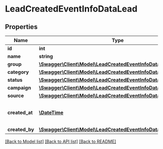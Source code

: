 # LeadCreatedEventInfoDataLead

## Properties
Name | Type | Description | Notes
------------ | ------------- | ------------- | -------------
**id** | **int** | Lead ID | [optional] 
**name** | **string** | Lead Name | [optional] 
**group** | [**\Swagger\Client\Model\LeadCreatedEventInfoDataLeadGroup**](LeadCreatedEventInfoDataLeadGroup.md) |  | [optional] 
**category** | [**\Swagger\Client\Model\LeadCreatedEventInfoDataLeadCategory**](LeadCreatedEventInfoDataLeadCategory.md) |  | [optional] 
**status** | [**\Swagger\Client\Model\LeadCreatedEventInfoDataLeadStatus**](LeadCreatedEventInfoDataLeadStatus.md) |  | [optional] 
**campaign** | [**\Swagger\Client\Model\LeadCreatedEventInfoDataLeadCampaign**](LeadCreatedEventInfoDataLeadCampaign.md) |  | [optional] 
**source** | [**\Swagger\Client\Model\LeadCreatedEventInfoDataLeadSource**](LeadCreatedEventInfoDataLeadSource.md) |  | [optional] 
**created_at** | [**\DateTime**](\DateTime.md) | Date and time of creation (ISO 8601) | [optional] 
**created_by** | [**\Swagger\Client\Model\LeadCreatedEventInfoDataLeadCreatedBy**](LeadCreatedEventInfoDataLeadCreatedBy.md) |  | [optional] 

[[Back to Model list]](../../README.md#documentation-for-models) [[Back to API list]](../../README.md#documentation-for-api-endpoints) [[Back to README]](../../README.md)


